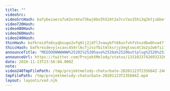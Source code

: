 ```yaml
---
title: ""
videoSrc: 
videoSrcHash: bafybeiaera7u42nrmtw73kwj6bo5h524t2a7cv7ax25hi3q2ktjubbetrm?filename=projektmelody-chaturbate-2020-11-23.mp4
video720Hash: 
video480Hash: 
video360Hash: 
video240Hash: 
thinHash: bafkreidfe6syqbsugo2ofq6tj2jdfl3vawybft66usfvhfshxzdbw6hvw4?filename=20201123T235604Z_thin.jpg
thiccHash: bafkreidevyjxcaxc454rl6cfjzvzfbitmlksrjy3egtxoc4t3o2y2w6fii?filename=20201123T235604Z_thicc.jpg
announceTitle: "MEEOOOWWWWWW%2520I%2520have%2520a%2520buttplug%2520%253E.%253C%2520"
announceUrl: https://twitter.com/ProjektMelody/status/1331023742693232646
date: 2020-11-23T23:56:04.000Z
note: 
video240TmpFilePath: /tmp/projektmelody-chaturbate-20201123T235604Z-240p.mp4
tmpFilePath: /tmp/projektmelody-chaturbate-20201123T235604Z.mp4
layout: layouts/vod.njk
---
```

